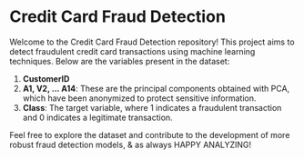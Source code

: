 # Credit Card Fraud Detection

Welcome to the Credit Card Fraud Detection repository! This project aims to detect fraudulent credit card transactions using machine learning techniques. Below are the variables present in the dataset:

1. **CustomerID**
2. **A1, V2, ... A14**: These are the principal components obtained with PCA, which have been anonymized to protect sensitive information.
3. **Class**: The target variable, where 1 indicates a fraudulent transaction and 0 indicates a legitimate transaction.

Feel free to explore the dataset and contribute to the development of more robust fraud detection models, & as always HAPPY ANALYZING! 

